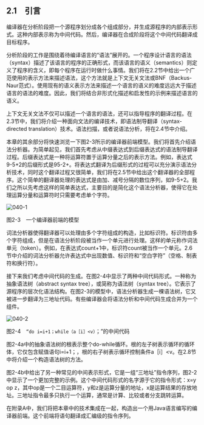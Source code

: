 ## 2.1　引言

编译器在分析阶段把一个源程序划分成各个组成部分，并生成源程序的内部表示形式。这种内部表示称为中间代码。然后，编译器在合成阶段将这个中间代码翻译成目标程序。

分析阶段的工作是围绕着待编译语言的“语法”展开的。一个程序设计语言的语法（syntax）描述了该语言的程序的正确形式，而该语言的语义（semantics）则定义了程序的含义，即每个程序在运行时做什么事情。我们将在2.2节中给出一个广范使用的表示方法来描述语法，这个方法就是上下文无关文法或BNF（Backus-Naur范式）。使用现有的语义表示方法来描述一个语言的语义的难度远远大于描述语言的语法的难度。因此，我们将结合非形式化描述和启发性的示例来描述语言的语义。

上下文无关文法不仅可以描述一个语言的语法，还可以指导程序的翻译过程。在2.3节中，我们将介绍一种面向文法的编译技术，即语法制导翻译（syntax-directed translation）技术。语法扫描，或者说语法分析，将在2.4节中介绍。

本章的其余部分将快速浏览一下图2-3所示的编译器前端模型。我们将首先介绍语法分析器。为简单起见，我们首先考虑从中缀表达式到后缀表达式的语法制导翻译过程。后缀表达式是一种将运算符置于运算分量之后的表示方法。例如，表达式9-5+2的后缀形式是95-2+。将表达式翻译为后缀形式的过程可以充分演示语法分析技术，同时这个翻译过程又很简单，我们将在2.5节中给出这个翻译器的全部程序。这个简单的翻译器处理的表达式是由加、减号分隔的数位序列，如9-5+2。我们之所以先考虑这样的简单表达式，主要目的是简化这个语法分析器，使得它在处理运算分量和运算符时只需要考虑单个字符。

![040-1](../Images/image03970.jpeg)

图2-3　一个编译器前端的模型

词法分析器使得翻译器可以处理由多个字符组成的构造，比如标识符。标识符由多个字符组成，但是在语法分析阶段被当作一个单元进行处理。这样的单元称作词法单元（token）。例如，在表达式count+1中，标识符count被当作一个单元。2.6节中介绍的词法分析器允许表达式中出现数值、标识符和“空白字符”（空格、制表符和换行符）。

接下来我们考虑中间代码的生成。在图2-4中显示了两种中间代码形式。一种称为抽象语法树（abstract syntax tree），或简称为语法树（syntax tree）。它表示了源程序的层次化语法结构。在图2-3的模型中，语法分析器生成一棵语法树，它又被进一步翻译为三地址代码。有些编译器会将语法分析和中间代码生成合并为一个组件。

![040-2](../Images/image03971.jpeg)

图2-4　`“do i=i+1；while（a［i］<v）`；”的中间代码

图2-4a中的抽象语法树的根表示整个do-while循环。根的左子树表示循环的循环体，它仅包含赋值语句i=i+1；，根的右子树表示循环控制条件a［i］<v。在2.8节中将介绍一个构造语法树的方法。

图2-4b中给出了另一种常见的中间表示形式，它是一组“三地址”指令序列，图2-2中显示了一个更加完整的示例。这个中间代码形式的名字源于它的指令形式：x=y op z，其中op是一个二目运算符，y和z是运算分量的地址，x是运算结果的存放地址。三地址指令最多只执行一个运算，通常是计算、比较或者分支跳转运算。

在附录A中，我们将把本章中的技术集成在一起，构造出一个用Java语言编写的编译器前端。这个前端将语句翻译成汇编级的指令序列。
